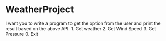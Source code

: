 # WeatherProject
I want you to write a program to get the option from the user and print the result based on the above API. 1. Get weather 2. Get Wind Speed 3. Get Pressure 0. Exit

